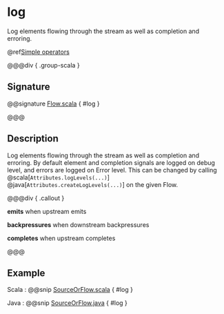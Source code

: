 # log

Log elements flowing through the stream as well as completion and erroring.

@ref[Simple operators](../index.md#simple-operators)

@@@div { .group-scala }

## Signature

@@signature [Flow.scala](/akka-stream/src/main/scala/akka/stream/scaladsl/Flow.scala) { #log }

@@@

## Description

Log elements flowing through the stream as well as completion and erroring. By default element and
completion signals are logged on debug level, and errors are logged on Error level.
This can be changed by calling @scala[`Attributes.logLevels(...)`] @java[`Attributes.createLogLevels(...)`] on the given Flow.


@@@div { .callout }

**emits** when upstream emits

**backpressures** when downstream backpressures

**completes** when upstream completes

@@@

## Example

Scala
:   @@snip [SourceOrFlow.scala](/akka-docs/src/test/scala/docs/stream/operators/SourceOrFlow.scala) { #log }

Java
:   @@snip [SourceOrFlow.java](/akka-docs/src/test/java/jdocs/stream/operators/SourceOrFlow.java) { #log }
